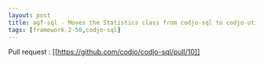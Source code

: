 ```yaml
---
layout: post
title: agf-sql - Moves the Statistics class from codjo-sql to codjo-util
tags: [framework-2-50,codjo-sql]
---
```

Pull request : [[https://github.com/codjo/codjo-sql/pull/10]]